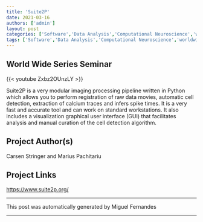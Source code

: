 ```yaml
---
title: 'Suite2P'
date: 2021-03-16
authors: ['admin']
layout: post
categories: ['Software','Data Analysis','Computational Neuroscience','worldwideseries']
tags: ['Software','Data Analysis','Computational Neuroscience','worldwideseries']
---
```


## World Wide Series Seminar  

{{< youtube Zxbz2OUnzLY >}}


Suite2P is a very modular imaging processing pipeline written in Python which allows you to perform registration of raw data movies, automatic cell detection, extraction of calcium traces and infers spike times. It is a very fast and accurate tool and can work on standard workstations. It also includes a visualization graphical user interface (GUI) that facilitates analysis and manual curation of the cell detection algorithm.
## Project Author(s)
Carsen Stringer and Marius Pachitariu
## Project Links
https://www.suite2p.org/
***
This post was automatically generated by
Miguel Fernandes
***
